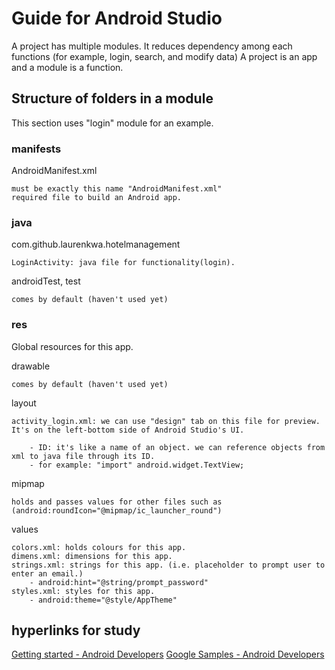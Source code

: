 # Guide for Android Studio

A project has multiple modules.
It reduces dependency among each functions (for example, login, search, and modify data)
A project is an app and a module is a function.

## Structure of folders in a module

This section uses "login" module for an example.

### manifests

AndroidManifest.xml

```
must be exactly this name "AndroidManifest.xml"
required file to build an Android app.
```

### java

com.github.laurenkwa.hotelmanagement

```
LoginActivity: java file for functionality(login).
```

androidTest, test

```
comes by default (haven't used yet)
```

### res

Global resources for this app.


drawable

```
comes by default (haven't used yet)
```

layout

```
activity_login.xml: we can use "design" tab on this file for preview. It's on the left-bottom side of Android Studio's UI. 

    - ID: it's like a name of an object. we can reference objects from xml to java file through its ID. 
    - for example: "import" android.widget.TextView;

```

mipmap

```
holds and passes values for other files such as (android:roundIcon="@mipmap/ic_launcher_round")
```

values

```
colors.xml: holds colours for this app.
dimens.xml: dimensions for this app.
strings.xml: strings for this app. (i.e. placeholder to prompt user to enter an email.)
    - android:hint="@string/prompt_password"
styles.xml: styles for this app.
    - android:theme="@style/AppTheme"
```

## hyperlinks for study

[Getting started - Android Developers](https://developer.android.com/training/index.html)
[Google Samples - Android Developers](https://developer.android.com/samples/index.html?language=java)
